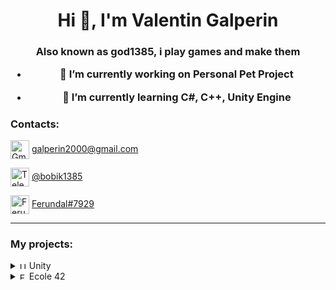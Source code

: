 <h1 align="center">Hi 👋, I'm Valentin Galperin</h1>
<h3 align="center">Also known as god1385, i play games and make them

- 🔭 I’m currently working on **Personal Pet Project**

- 🌱 I’m currently learning **C#, C++, Unity Engine**

<h3 align="left">Contacts:</h3>
<p align="left">
<a href="https://galperin2000@gmail.com" target="blank"><img align="center" src="images/Contacts/Gmail_Logo.png" alt="Gmail" height="30" width="30" /></a> <a href="https://galperin2000@gmail.com" target="blank"> galperin2000@gmail.com</a>
</p>
<p align="left">
<a href="https://t.me/bobik1385" target="blank"><img align="center" src="https://cdn.jsdelivr.net/npm/simple-icons@3.0.1/icons/telegram.svg" alt="Telegramm" height="30" width="30" /></a> <a href="https://t.me/bobik1385" target="blank">@bobik1385</a>
</p>
<p align="left">
<a href="https://discordapp.com/users/Ferundal#7929" target="blank"><img align="center" src="images/Contacts/discord-logo.png" alt="Ferundal" height="30" width="30" /></a> <a href="https://discordapp.com/users/Ferundal#7929" target="blank">Ferundal#7929</a>
</p>

---
<h3 align="left">My projects:</h3>



<details>
<summary><a href="#"><img src="images/Unity/Unity_logo.png" alt="Unity" width="11" height="11" /></a> Unity</summary>

Unity become my first step in the game development. Inside sections projects sorted from latest to oldest.

+ <details>
    <summary><a href="#"><img src="images/Unity/Unity_logo.png" alt="Unity" width="11" height="11" /></a> Ghost's Wokshop</summary>

    Ghost's Wokshop is a short interactive story about family, art and passing.

    <img src="https://img.itch.zone/aW1nLzEyNDc5NTAzLnBuZw==/original/mJ8Nsh.png" alt="Ghost's Wokshop" width="500" height="300">
    
    <a href="https://github.com/JohnnyZaev/JamGDTV2023">GitHub Repository</a>
    
    <a href="https://johnnyzaev.itch.io/ghostworkshop" target="blank">WebGL Build</a>
    
   </details>

+ <details>
    <summary><a href="#"><img src="images/Unity/Unity_logo.png" alt="Unity" width="11" height="11" /></a> Robot Walks</summary>

    Mobile shooter game prototype, work in progress

    <img src="https://img.youtube.com/vi/AVE7itGTmLs/0.jpg" alt="Roll Ball" width="500" height="300">
    
    <a href="https://github.com/Ferundal/Robot_Walks">GitHub Repository</a>
    
    <a href="https://www.youtube.com/watch?v=AVE7itGTmLs" target="blank">Gameplay Video</a>
   </details>

+ <details>
    <summary><a href="#"><img src="images/Unity/Unity_logo.png" alt="Unity" width="11" height="11" /></a> Kid. Mansion. Robots.</summary>

    Third person controlled quest. The child found themselves locked inside a robot-controlled mansion and is searching for a way out.

    <img src="https://img.youtube.com/vi/GJfLMSTq2Fk/0.jpg" alt="Kid. Mansion. Robots." width="500" height="300">
    
    <a href="https://github.com/Ferundal/Kid-Mansion-Robots">GitHub Repository</a>
    
    <a href="https://www.youtube.com/watch?v=GJfLMSTq2Fk" target="blank">Gameplay Video</a>
    
   </details>
    
+ <details>
    <summary><a href="#"><img src="images/42_Logo.png" alt="Ecole 42" width="11" height="11"></a> Ecole 42 Unity</summary>

    Projects on Unity from <a href="https://en.wikipedia.org/wiki/42_(school)" target="blank">Ecole 42</a> programming school.
    + <details>
        <summary><a href="https://github.com/Ferundal/Piscine-Unity" target="blank">Piscine Unity</a></summary>
        Intensive course covering different Unity Engine capabilities. As result - several different Unity games.
        
        
      </details>
    + <details>
        <summary><a href="https://github.com/Ferundal/in-the-shadows" target="blank">in-the-shadows</a></summary>
        Complete game with little bit of algo and a lot of creativity.

        Here is the goal of the game: the player must use an object in the foreground to create a shadow that looks like a familiar shape in the background.
    
        <a href="https://www.youtube.com/watch?v=rezkc5tS3R0" target="blank"><img src="https://img.youtube.com/vi/rezkc5tS3R0/0.jpg" alt="Roll Ball" width="500" height="300"></a>
      </details>
   </details>
+ <details>
    <summary><a href="#"><img src="images/clipboard.png" alt="Test task" width="11" height="11" /></a> Test tasks</summary>

    During job search i made few projects in limeted time to prove my qualification.
    
    + <details>
        <summary><a href="https://github.com/Ferundal/Alarm_Clock" target="blank">Alarm Clock</a></summary>
        Simple Android application. Get time from internet, show it to user.
        User can set up alarm time by entering numerals in the fields or by moving clock hands.
        Work in both portrait and landscape mode.
        <table>
            <tr>
                <td rowspan = "2">
                    <img src="images/Unity/test_tasks/alarm_clock/Screenshot_20220706_210305_com.DefaultCompany.ToRScientificEnvironments.jpg" alt="Test task" width="200" height="450">
                </td>
                <td>
                    <img src="images/Unity/test_tasks/alarm_clock/Screenshot_20220706_212604_com.DefaultCompany.ToRScientificEnvironments.jpg" alt="Test task" width="450" height="200">
                </td>
            </tr>
            <tr>
                <td>
                    <img src="images/Unity/test_tasks/alarm_clock/Screenshot_20220706_212622_com.DefaultCompany.ToRScientificEnvironments.jpg" alt="Test task" width="450" height="200">
                </td>
            </tr>
    </table>
      </details>
   </details>
+ <details>
    <summary><a href="#"><img src="images/Unity/00-Junior_Programmer-Pathway.png" alt="Test task" width="11" height="11" /></a> Junior Programmer Pathway</summary>
        
    During my path to <a href="https://www.credly.com/badges/4378bc78-5530-4bd4-9bcd-ff089fc1cdb3/public_url" target="blank">Unity Junior Programmer</a> badge in <a href="https://learn.unity.com/pathway/junior-programmer">Junior Programmer Pathway</a>, i made a few projects showing my new skills.
    + <details>
        <summary><a href="https://github.com/Ferundal/UL_JP_Prototype_4/tree/main" target="blank">Roll ball</a></summary>
    
        Game purpose is to hold as long as possible on the board. Pick up power ups to trow enemy balls away from the board, some of them can be used by pressing "space".
    
        <a href="https://www.youtube.com/watch?v=lRvkXdY3gQo" target="blank"><img src="images/Unity/Junior_Programmer-Pathway/Roll_Ball/Youtube_prev.png" alt="Roll Ball" width="500" height="300"></a>
    
        <a href="https://play.unity.com/mg/other/webgl-builds-220216" target="blank">WebGL Build for browser</a>
      </details>
    + <details>
        <summary><a href="https://github.com/Ferundal/UL_JP_CountingPrototype" target="blank">Garbage Bin Sorter</a></summary>
    
        Mouse click on the trash in the right time to throw it in correct bin.
    
        <img src="images/Unity/Junior_Programmer-Pathway/Garbage_Bin_Sorter/GarbageBinSorter.png" alt="Roll Ball" width="500" height="300"></a>
    
        <a href="https://play.unity.com/mg/other/finalbuild-14" target="blank">WebGL Build for browser</a>
      </details>
   </details>
</details>

<details>
    <summary><a href="#"><img src="images/42_Logo.png" alt="Ecole 42" width="11" height="11"></a> Ecole 42</summary>
    

Following projects was made during my education in russian campus of <a href="https://en.wikipedia.org/wiki/42_(school)" target="blank">Ecole 42</a> programming school. From latest to oldest.
<p align="center">
<img src="https://badge42.vercel.app/api/v2/cl610h7il008209ii106oamsp/stats?cursusId=21&coalitionId=99" img align="center" alt="cjettie's 42 stats">
</p>

+ <details>
    <summary><a href="https://github.com/Ferundal/Piscine_Java" target="blank">Piscine_Java</a></summary>

    Intensive course covering topics from Java Core (including, Reflection API, Collections, JDBC and Multi-Threading) to Spring & Sockets.
   </details>
+ <details>
    <summary><a href="https://github.com/Ferundal/Inception" target="blank">Inception</a></summary>

    System Administration related exercise. 

    Few independent Docker containers (NGINX, WordPress, MariaDB) connected to docker-network and deployed with the docker-compose.
   </details>
+ <details>
    <summary><a href="https://github.com/Ferundal/ft_irc" target="blank">ft_irc</a></summary>

    Server for IRC chat protocol. Proceed user registration, private and group chat messages.

    What is new? Sockets. Also includes bot, who help save moderator privileges in chosen chat.
   </details>
+ <details>
    <summary><a href="https://github.com/Ferundal/minishell" target="blank">minishell</a></summary>

    Bash written by me. Multiprocessing, pipes, environment variables.
    
    Code follow <a href="https://github.com/42School/norminette/blob/master/pdf/en.norm.pdf" target="blank">specific Ecole 42 code style</a>.
   </details>
+ <details>
    <summary><a href="https://github.com/Ferundal/philosopher" target="blank">philosopher</a></summary>

    The Dining Philosopher Problem meet me with multitreading and multiprocessing. Mutexs, semaphores and etic.
    
    Code follow <a href="https://github.com/42School/norminette/blob/master/pdf/en.norm.pdf" target="blank">specific Ecole 42 code style</a>.
   </details>
+ <details>
    <summary><a href="https://github.com/Ferundal/libasm" target="blank">libasm</a></summary>

    First meeting with low-level programming. Recode of standart C library funtions in Assembler.

    Gives me basic knowledge about function calling convention and stack alignment.
   </details>
+ <details>
    <summary><a href="https://github.com/Ferundal/cube3d/tree/master#readme" target="blank">cube3d</a></summary>

    Simple raycast game engine written on C.

    Project uses external School 21 output library - minilibx.
    
    <a href="https://www.youtube.com/watch?v=c4ySvMEBvGM" target="blank"><img src="http://img.youtube.com/vi/c4ySvMEBvGM/0.jpg" alt="Roll Ball" width="500" height="300"></a>
    
    Code follow <a href="https://github.com/42School/norminette/blob/master/pdf/en.norm.pdf" target="blank">specific Ecole 42 code style</a>.
   </details>
+ <details>
    <summary><a href="https://github.com/Ferundal/ft_server" target="blank">ft_server</a></summary>

    Devops project. Dockerfile build Docker container with Nginx + MariaDB + Wordpress + phpMyAdmin and start it.
   </details>    
+ <details>
    <summary><a href="https://github.com/Ferundal/ft_printf/tree/master#readme" target="blank">ft_printf</a></summary>

    Recode of C standard library printf. First meet with variadic functions.
    
    Code follow <a href="https://github.com/42School/norminette/blob/master/pdf/en.norm.pdf" target="blank">specific Ecole 42 code style</a>.
   </details>
+ <details>
    <summary><a href="https://github.com/Ferundal/Libft" target="blank">Libft</a></summary>

    First project as a student at 42. Just recode a few functions of the C standard library as well as some other utility functions that i will use during your whole cursus.
    
    Code follow <a href="https://github.com/42School/norminette/blob/master/pdf/en.norm.pdf" target="blank">specific Ecole 42 code style</a>.
   </details>
</details>
